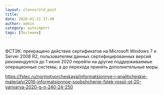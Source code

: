 ```yaml
---
layout: zlonov/old_post
title: 
date: 2020-01-21 17:49
author: admin
category: autoimport
tags: [Постинки]
---
```

<!-- wp:image {"align":"center","id":73849} -->
<div class="wp-block-image"><figure class="aligncenter"><img src="/assets/uploads/%D0%A1%D0%BD%D0%B8%D0%BC%D0%BE%D0%BA-%D1%8D%D0%BA%D1%80%D0%B0%D0%BD%D0%B0-2020-01-21-%D0%B2-17.45.46.png" alt="" class="wp-image-73849"/></figure></div>
<!-- /wp:image -->


ФСТЭК: прекращено действие сертификатов на Microsoft Windows 7 и Server 2008 R2, пользователям данных сертифицированных версий рекомендуется до 1 июня 2020 перейти на другие поддерживаемые операционные системы, а до перехода принять дополнительные меры. 



<a href="https://fstec.ru/normotvorcheskaya/informatsionnye-i-analiticheskie-materialy/2016-informatsionnoe-soobshchenie-fstek-rossii-ot-20-yanvarya-2020-g-n-240-24-250?">https://fstec.ru/normotvorcheskaya/informatsionnye-i-analiticheskie-materialy/2016-informatsionnoe-soobshchenie-fstek-rossii-ot-20-yanvarya-2020-g-n-240-24-250</a>

